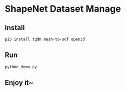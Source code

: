 # ShapeNet Dataset Manage

## Install

```bash
pip install tqdm mesh-to-sdf open3d
```

## Run

```bash
python demo.py
```

## Enjoy it~

